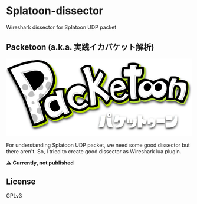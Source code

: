 # Splatoon-dissector
Wireshark dissector for Splatoon UDP packet

## Packetoon (a.k.a. 実践イカパケット解析)

![logo](packetoon.png)

For understanding Splatoon UDP packet, we need some good dissector but there aren't.
So, I tried to create good dissector as Wireshark lua plugin.

**:warning: Currently, not published**

## License

GPLv3
